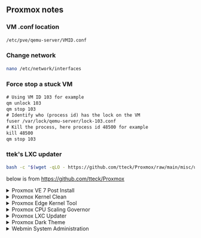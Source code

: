 ## Proxmox notes

### VM .conf location
```sh
/etc/pve/qemu-server/VMID.conf
```

### Change network
```sh
nano /etc/network/interfaces
```

### Force stop a stuck VM
```ssh
# Using VM ID 103 for example
qm unlock 103
qm stop 103
# Identify who (process id) has the lock on the VM 
fuser /var/lock/qemu-server/lock-103.conf
# Kill the process, here process id 48500 for example
kill 48500
qm stop 103
```

### ttek's LXC updater
```sh
bash -c "$(wget -qLO - https://github.com/tteck/Proxmox/raw/main/misc/update-lxcs.sh)"
```

below is from https://github.com/tteck/Proxmox

<details>
<summary markdown="span"> Proxmox VE 7 Post Install</summary>
 
<p align="center"><img src="https://github.com/home-assistant/brands/blob/master/core_integrations/proxmoxve/icon.png?raw=true" height="100"/></p>

<h1 align="center" id="heading"> Proxmox VE 7 Post Install </h1>

The script will give options to Disable the Enterprise Repo, Add/Correct PVE7 Sources, Enable the No-Subscription Repo, Add Test Repo, Disable Subscription Nag, Update Proxmox VE and Reboot PVE.
 
Run the following in the Proxmox Shell. ⚠️ **PVE7 ONLY**

```yaml
bash -c "$(wget -qLO - https://github.com/tteck/Proxmox/raw/main/misc/post-install.sh)"
```

It's recommended to answer `y` to all options.

____________________________________________________________________________________________ 

</details>

<details>
<summary markdown="span"> Proxmox Kernel Clean</summary>
 
<p align="center"><img src="https://github.com/home-assistant/brands/blob/master/core_integrations/proxmoxve/icon.png?raw=true" height="100"/></p>

<h1 align="center" id="heading">Proxmox Kernel Clean </h1>

Cleaning unused kernel images is not only good because of a reduced grub menu, but also gains some disk space.
 
Run the following in the Proxmox Shell.

```yaml
bash -c "$(wget -qLO - https://github.com/tteck/Proxmox/raw/main/misc/kernel-clean.sh)"
```
____________________________________________________________________________________________ 

</details>

<details>
<summary markdown="span"> Proxmox Edge Kernel Tool</summary>
 
<p align="center"><img src="https://github.com/home-assistant/brands/blob/master/core_integrations/proxmoxve/icon.png?raw=true" height="100"/></p>

<h1 align="center" id="heading">Proxmox Edge Kernel Tool </h1>

Proxmox [Edge Kernels](https://github.com/fabianishere/pve-edge-kernel) are custom Linux Kernels for Proxmox VE 7. Keeping up with new Kernel releases instead of LTS

Run the following in the Proxmox Shell.

```yaml
bash -c "$(wget -qLO - https://github.com/tteck/Proxmox/raw/main/misc/edge-kernel.sh)"
```
____________________________________________________________________________________________ 

</details>

<details>
<summary markdown="span"> Proxmox CPU Scaling Governor</summary>
 
<p align="center"><img src="https://github.com/tteck/Proxmox/blob/main/misc/images/cpu.png?raw=true" height="100"/></p>

<h1 align="center" id="heading">Proxmox CPU Scaling Governor </h1>

CPU Scaling Governor enables the operating system to scale the CPU frequency up or down in order to save power or improve performance.

[Generic Scaling Governors](https://www.kernel.org/doc/html/latest/admin-guide/pm/cpufreq.html?#generic-scaling-governors)
 
Run the following in the Proxmox Shell.

```yaml
bash -c "$(wget -qLO - https://github.com/tteck/Proxmox/raw/main/misc/scaling-governor.sh)"
```
____________________________________________________________________________________________ 

</details>

<details>
<summary markdown="span"> Proxmox LXC Updater</summary>
 
<p align="center"><img src="https://external-content.duckduckgo.com/iu/?u=https%3A%2F%2Felpuig.xeill.net%2FMembers%2Fvcarceler%2Farticulos%2Fcontenedores-con-lxd-lxc%2Fcontainers.png&f=1&nofb=1" height="100"/></p>

<h1 align="center" id="heading">Proxmox LXC Updater </h1>

Update All LXC's Fast & Easy
 
Run the following in the Proxmox Shell.

```yaml
bash -c "$(wget -qLO - https://github.com/tteck/Proxmox/raw/main/misc/update-lxcs.sh)"
```
____________________________________________________________________________________________ 

</details>

<details>
<summary markdown="span"> Proxmox Dark Theme</summary>
 
<p align="center"><img src="https://camo.githubusercontent.com/f6f33a09f8c1207dfb3dc1cbd754c2f3393562c11b1c999751ad9a91a656834a/68747470733a2f2f692e696d6775722e636f6d2f536e6c437948462e706e67" height="100"/></p>

<h1 align="center" id="heading"> Proxmox Discord Dark Theme </h1>

A dark theme for the Proxmox Web UI by [Weilbyte](https://github.com/Weilbyte/PVEDiscordDark)
 
Run the following in the Proxmox Shell.

```yaml
bash <(curl -s https://raw.githubusercontent.com/Weilbyte/PVEDiscordDark/master/PVEDiscordDark.sh ) install
```

To uninstall the theme, simply run the script with the `uninstall` command.

____________________________________________________________________________________________ 

</details>

<details>
<summary markdown="span"> Webmin System Administration</summary>
 
<p align="center"><img src="https://github.com/webmin/webmin/blob/master/images/webmin-blue.png?raw=true" height="100"/></p>

<h1 align="center" id="heading"> Webmin System Administration </h1>

To Install Webmin System Administration [(Screenshot)](https://raw.githubusercontent.com/tteck/Proxmox/main/misc/images/file-manager.png), ⚠️ run the following in the LXC console.

```yaml
bash -c "$(wget -qLO - https://github.com/tteck/Proxmox/raw/main/misc/webmin.sh)"
```

If you prefer to manage all aspects of your Proxmox LXC from a graphical interface instead of the command line interface, Webmin might be right for you.

Benefits include automatic daily security updates, backup and restore, file manager with editor, web control panel, and preconfigured system monitoring with optional email alerts.



**Webmin Interface - https:// IP:10000 (https)**

⚙️ **Initial Login**

**username** 
 ```yaml
 root
 ```
 **password** 
 ```yaml
 root
 ```
 
⚙️ **To Update Webmin**

```yaml
Update from the Webmin UI
```
⚙️ **To Uninstall Webmin**
 
Run in the LXC console
```yaml
bash /etc/webmin/uninstall.sh
```
___________________________________________________________________________________________ 

</details>
